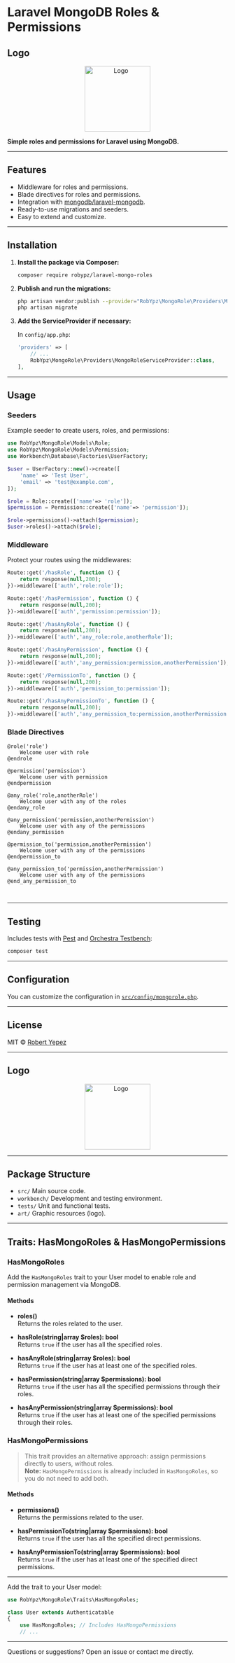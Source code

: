 # Laravel MongoDB Roles & Permissions

## Logo
<p align="center">
  <img src="/art/remove%20the%20checkmark.png" alt="Logo" width="150"/>
</p>

**Simple roles and permissions for Laravel using MongoDB.**

---

## Features

- Middleware for roles and permissions.
- Blade directives for roles and permissions.
- Integration with [mongodb/laravel-mongodb](https://github.com/mongodb/laravel-mongodb).
- Ready-to-use migrations and seeders.
- Easy to extend and customize.

---

## Installation

1. **Install the package via Composer:**

   ```bash
   composer require robypz/laravel-mongo-roles
   ```

2. **Publish and run the migrations:**

   ```bash
   php artisan vendor:publish --provider="RobYpz\MongoRole\Providers\MongoRoleServiceProvider" --tag=migrations
   php artisan migrate
   ```

3. **Add the ServiceProvider if necessary:**

   In `config/app.php`:

   ```php
   'providers' => [
       // ...
       RobYpz\MongoRole\Providers\MongoRoleServiceProvider::class,
   ],
   ```

---

## Usage

### Seeders

Example seeder to create users, roles, and permissions:

```php
use RobYpz\MongoRole\Models\Role;
use RobYpz\MongoRole\Models\Permission;
use Workbench\Database\Factories\UserFactory;

$user = UserFactory::new()->create([
    'name' => 'Test User',
    'email' => 'test@example.com',
]);

$role = Role::create(['name'=> 'role']);
$permission = Permission::create(['name'=> 'permission']);

$role->permissions()->attach($permission);
$user->roles()->attach($role);
```

### Middleware

Protect your routes using the middlewares:

```php
Route::get('/hasRole', function () {
    return response(null,200);
})->middleware(['auth','role:role']);

Route::get('/hasPermission', function () {
    return response(null,200);
})->middleware(['auth','permission:permission']);

Route::get('/hasAnyRole', function () {
    return response(null,200);
})->middleware(['auth','any_role:role,anotherRole']);

Route::get('/hasAnyPermission', function () {
    return response(null,200);
})->middleware(['auth','any_permission:permission,anotherPermission']);

Route::get('/PermissionTo', function () {
    return response(null,200);
})->middleware(['auth','permission_to:permission']);

Route::get('/hasAnyPermissionTo', function () {
    return response(null,200);
})->middleware(['auth','any_permission_to:permission,anotherPermission']);
```

### Blade Directives

```blade
@role('role')
    Welcome user with role
@endrole

@permission('permission')
    Welcome user with permission
@endpermission

@any_role('role,anotherRole')
    Welcome user with any of the roles
@endany_role

@any_permission('permission,anotherPermission')
    Welcome user with any of the permissions
@endany_permission

@permission_to('permission,anotherPermission')
    Welcome user with any of the permissions
@endpermission_to

@any_permission_to('permission,anotherPermission')
    Welcome user with any of the permissions
@end_any_permission_to



```

---

## Testing

Includes tests with [Pest](https://pestphp.com/) and [Orchestra Testbench](https://github.com/orchestral/testbench):

```bash
composer test
```

---

## Configuration

You can customize the configuration in [`src/config/mongorole.php`](src/config/mongorole.php).

---

## License

MIT © [Robert Yepez](mailto:robertyepez0208@hotmail.com)

---

## Logo

<p align="center">
  <img src="/art/remove%20the%20checkmark.png" alt="Logo" width="150"/>
</p>

---

## Package Structure

- `src/` Main source code.
- `workbench/` Development and testing environment.
- `tests/` Unit and functional tests.
- `art/` Graphic resources (logo).

---

## Traits: HasMongoRoles & HasMongoPermissions

### HasMongoRoles

Add the `HasMongoRoles` trait to your User model to enable role and permission management via MongoDB.

#### Methods

- **roles()**  
  Returns the roles related to the user.

- **hasRole(string|array $roles): bool**  
  Returns `true` if the user has all the specified roles.

- **hasAnyRole(string|array $roles): bool**  
  Returns `true` if the user has at least one of the specified roles.

- **hasPermission(string|array $permissions): bool**  
  Returns `true` if the user has all the specified permissions through their roles.

- **hasAnyPermission(string|array $permissions): bool**  
  Returns `true` if the user has at least one of the specified permissions through their roles.

### HasMongoPermissions

> This trait provides an alternative approach: assign permissions directly to users, without roles.  
> **Note:** `HasMongoPermissions` is already included in `HasMongoRoles`, so you do not need to add both.

#### Methods

- **permissions()**  
  Returns the permissions related to the user.

- **hasPermissionTo(string|array $permissions): bool**  
  Returns `true` if the user has all the specified direct permissions.

- **hasAnyPermissionTo(string|array $permissions): bool**  
  Returns `true` if the user has at least one of the specified direct permissions.

---

Add the trait to your User model:

```php
use RobYpz\MongoRole\Traits\HasMongoRoles;

class User extends Authenticatable
{
    use HasMongoRoles; // Includes HasMongoPermissions
    // ...
```

---

Questions or suggestions? Open an issue or contact me directly.